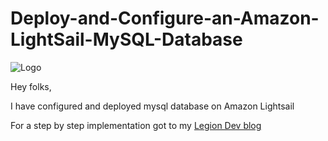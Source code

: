 # Deploy-and-Configure-an-Amazon-LightSail-MySQL-Database


![Logo](https://github.com/Jatinkc/)

Hey folks,

I have configured and deployed mysql database on Amazon Lightsail 

For a step by step implementation got to my [Legion Dev blog](https://legiondev.hashnode.dev/deploy-and-configure-an-amazon-lightsail-mysql-database) 
